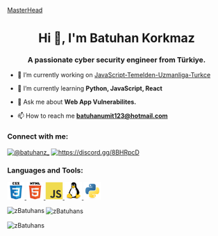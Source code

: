 [MasterHead](https://images.app.goo.gl/qS87m6CSdGZ5zz739)
<h1 align="center">Hi 👋, I'm Batuhan Korkmaz</h1>
<h3 align="center">A passionate cyber security engineer from Türkiye.</h3>

- 🔭 I’m currently working on [JavaScript-Temelden-Uzmanliga-Turkce](https://github.com/zBatuhans/JavaScript-Temelden-Uzmanliga-Turkce)

- 🌱 I’m currently learning **Python, JavaScript, React**

- 💬 Ask me about **Web App Vulnerabilites.**

- 📫 How to reach me **batuhanumit123@hotmail.com**

<h3 align="left">Connect with me:</h3>
<p align="left">
<a href="https://twitter.com/@batuhanz_" target="blank"><img align="center" src="https://raw.githubusercontent.com/rahuldkjain/github-profile-readme-generator/master/src/images/icons/Social/twitter.svg" alt="@batuhanz_" height="30" width="40" /></a>
<a href="https://discord.gg/https://discord.gg/8BHRpcD" target="blank"><img align="center" src="https://raw.githubusercontent.com/rahuldkjain/github-profile-readme-generator/master/src/images/icons/Social/discord.svg" alt="https://discord.gg/8BHRpcD" height="30" width="40" /></a>
</p>

<h3 align="left">Languages and Tools:</h3>
<p align="left"> <a href="https://www.w3schools.com/css/" target="_blank" rel="noreferrer"> <img src="https://raw.githubusercontent.com/devicons/devicon/master/icons/css3/css3-original-wordmark.svg" alt="css3" width="40" height="40"/> </a> <a href="https://www.w3.org/html/" target="_blank" rel="noreferrer"> <img src="https://raw.githubusercontent.com/devicons/devicon/master/icons/html5/html5-original-wordmark.svg" alt="html5" width="40" height="40"/> </a> <a href="https://developer.mozilla.org/en-US/docs/Web/JavaScript" target="_blank" rel="noreferrer"> <img src="https://raw.githubusercontent.com/devicons/devicon/master/icons/javascript/javascript-original.svg" alt="javascript" width="40" height="40"/> </a> <a href="https://www.linux.org/" target="_blank" rel="noreferrer"> <img src="https://raw.githubusercontent.com/devicons/devicon/master/icons/linux/linux-original.svg" alt="linux" width="40" height="40"/> </a> <a href="https://www.python.org" target="_blank" rel="noreferrer"> <img src="https://raw.githubusercontent.com/devicons/devicon/master/icons/python/python-original.svg" alt="python" width="40" height="40"/> </a> </p>

<p><img align="left" src="https://github-readme-stats.vercel.app/api/top-langs?username=zBatuhans&show_icons=true&locale=en&layout=compact" alt="zBatuhans" /></p>

<p>&nbsp;<img align="center" src="https://github-readme-stats.vercel.app/api?username=zBatuhans&show_icons=true&locale=en" alt="zBatuhans" /></p>

<p><img align="center" src="https://github-readme-streak-stats.herokuapp.com/?user=zBatuhans&" alt="zBatuhans" /></p>
